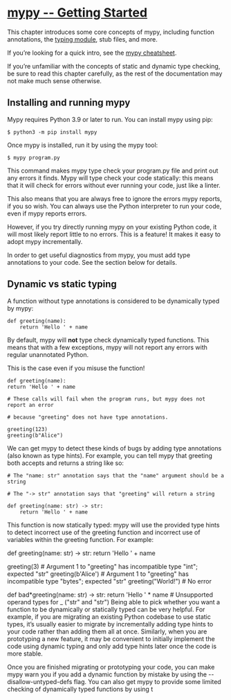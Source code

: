 # [mypy -- Getting Started](https://mypy.readthedocs.io/en/stable/getting_started.html)

This chapter introduces some core concepts of mypy, including function annotations, the [typing module](https://docs.python.org/3/library/typing.html#module-typing), stub files, and more.

If you’re looking for a quick intro, see the [mypy cheatsheet](https://mypy.readthedocs.io/en/stable/cheat_sheet_py3.html#cheat-sheet-py3).

If you’re unfamiliar with the concepts of static and dynamic type checking, be sure to read this chapter carefully, as the rest of the documentation may not make much sense otherwise.

## Installing and running mypy

Mypy requires Python 3.9 or later to run. You can install mypy using pip:

`$ python3 -m pip install mypy`

Once mypy is installed, run it by using the mypy tool:

`$ mypy program.py`

This command makes mypy type check your program.py file and print out any errors it finds. Mypy will type check your code statically: this means that it will check for errors without ever running your code, just like a linter.

This also means that you are always free to ignore the errors mypy reports, if you so wish. You can always use the Python interpreter to run your code, even if mypy reports errors.

However, if you try directly running mypy on your existing Python code, it will most likely report little to no errors. This is a feature! It makes it easy to adopt mypy incrementally.

In order to get useful diagnostics from mypy, you must add type annotations to your code. See the section below for details.

## Dynamic vs static typing

A function without type annotations is considered to be dynamically typed by mypy:

```
def greeting(name):
    return 'Hello ' + name
```

By default, mypy will **not** type check dynamically typed functions. This means that with a few exceptions, mypy will not report any errors with regular unannotated Python.

This is the case even if you misuse the function!

```
def greeting(name):
return 'Hello ' + name

# These calls will fail when the program runs, but mypy does not report an error

# because "greeting" does not have type annotations.

greeting(123)
greeting(b"Alice")
```

We can get mypy to detect these kinds of bugs by adding type annotations (also known as type hints). For example, you can tell mypy that greeting both accepts and returns a string like so:

```
# The "name: str" annotation says that the "name" argument should be a string

# The "-> str" annotation says that "greeting" will return a string

def greeting(name: str) -> str:
    return 'Hello ' + name
```

This function is now statically typed: mypy will use the provided type hints to detect incorrect use of the greeting function and incorrect use of variables within the greeting function. For example:

def greeting(name: str) -> str:
return 'Hello ' + name

greeting(3) # Argument 1 to "greeting" has incompatible type "int"; expected "str"
greeting(b'Alice') # Argument 1 to "greeting" has incompatible type "bytes"; expected "str"
greeting("World!") # No error

def bad*greeting(name: str) -> str:
return 'Hello ' * name # Unsupported operand types for \_ ("str" and "str")
Being able to pick whether you want a function to be dynamically or statically typed can be very helpful. For example, if you are migrating an existing Python codebase to use static types, it’s usually easier to migrate by incrementally adding type hints to your code rather than adding them all at once. Similarly, when you are prototyping a new feature, it may be convenient to initially implement the code using dynamic typing and only add type hints later once the code is more stable.

Once you are finished migrating or prototyping your code, you can make mypy warn you if you add a dynamic function by mistake by using the --disallow-untyped-defs flag. You can also get mypy to provide some limited checking of dynamically typed functions by using t
